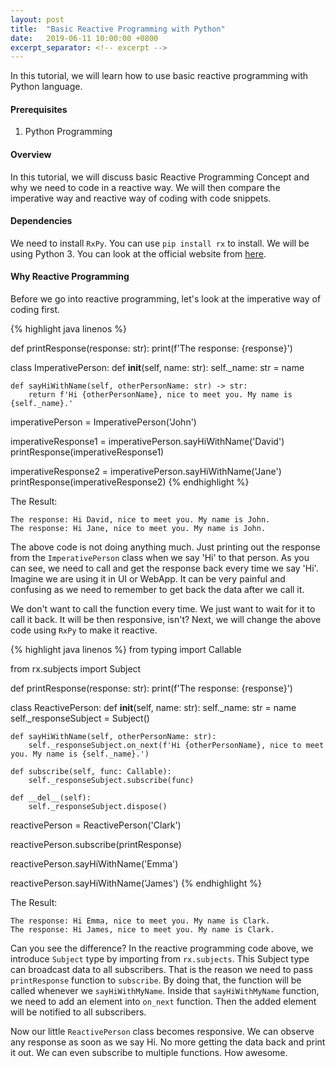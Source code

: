 ```yaml
---
layout: post
title:  "Basic Reactive Programming with Python"
date:   2019-06-11 10:00:00 +0800
excerpt_separator: <!-- excerpt -->
---
```

In this tutorial, we will learn how to use basic reactive programming with Python language.  
<!-- excerpt -->

#### **Prerequisites**
1. Python Programming

#### **Overview**
In this tutorial, we will discuss basic Reactive Programming Concept and why we need to code in a reactive way. We will then compare the imperative way and reactive way of coding with code snippets.

#### **Dependencies**
We need to install `RxPy`. You can use `pip install rx` to install. We will be using Python 3. You can look at the official website from [here](https://github.com/ReactiveX/RxPY).


#### **Why Reactive Programming**
Before we go into reactive programming, let's look at the imperative way of coding first. 

{% highlight java linenos %}

def printResponse(response: str):
    print(f'The response: {response}')

class ImperativePerson:
    def __init__(self, name: str):
        self._name: str = name

    def sayHiWithName(self, otherPersonName: str) -> str:
        return f'Hi {otherPersonName}, nice to meet you. My name is {self._name}.'


imperativePerson = ImperativePerson('John')

imperativeResponse1 = imperativePerson.sayHiWithName('David')
printResponse(imperativeResponse1)

imperativeResponse2 = imperativePerson.sayHiWithName('Jane')
printResponse(imperativeResponse2)
{% endhighlight %}

The Result:
```
The response: Hi David, nice to meet you. My name is John.
The response: Hi Jane, nice to meet you. My name is John.
```

The above code is not doing anything much. Just printing out the response from the `ImperativePerson` class when we say 'Hi' to that person. As you can see, we need to call and get the response back every time we say 'Hi'. Imagine we are using it in UI or WebApp. It can be very painful and confusing as we need to remember to get back the data after we call it. 

We don't want to call the function every time. We just want to wait for it to call it back. It will be then responsive, isn't? Next, we will change the above code using `RxPy` to make it reactive.

{% highlight java linenos %}
from typing import Callable

from rx.subjects import Subject


def printResponse(response: str):
    print(f'The response: {response}')


class ReactivePerson:
    def __init__(self, name: str):
        self._name: str = name
        self._responseSubject = Subject()

    def sayHiWithName(self, otherPersonName: str):
        self._responseSubject.on_next(f'Hi {otherPersonName}, nice to meet you. My name is {self._name}.')

    def subscribe(self, func: Callable):
        self._responseSubject.subscribe(func)

    def __del__(self):
        self._responseSubject.dispose()


reactivePerson = ReactivePerson('Clark')

reactivePerson.subscribe(printResponse)

reactivePerson.sayHiWithName('Emma')

reactivePerson.sayHiWithName('James')
{% endhighlight %}

The Result:
```
The response: Hi Emma, nice to meet you. My name is Clark.
The response: Hi James, nice to meet you. My name is Clark.
```

Can you see the difference? In the reactive programming code above, we introduce `Subject` type by importing from `rx.subjects`. This Subject type can broadcast data to all subscribers. That is the reason we need to pass `printResponse` function to `subscribe`. By doing that, the function will be called whenever we `sayHiWithMyName`. Inside that `sayHiWithMyName` function, we need to add an element into `on_next` function. Then the added element will be notified to all subscribers.

Now our little `ReactivePerson` class becomes responsive. We can observe any response as soon as we say Hi. No more getting the data back and print it out. We can even subscribe to multiple functions. How awesome. 
